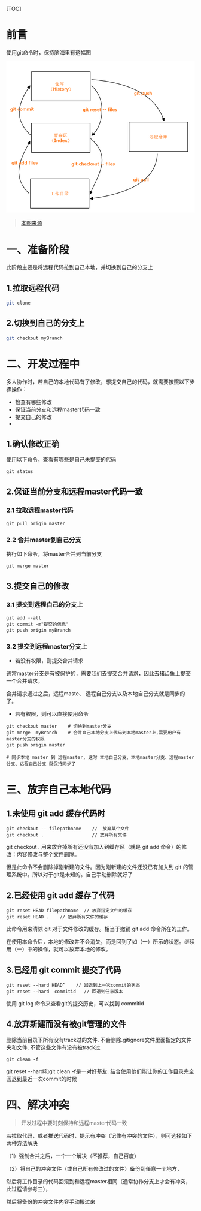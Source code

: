 [TOC]





# 前言

使用git命令时，保持脑海里有这幅图



![img ](images/UB94Upo.png)

> [本图来源](http://i.imgur.com/UB94Upo.png)



# 一、准备阶段

此阶段主要是将远程代码拉到自己本地，并切换到自己的分支上

## 1.拉取远程代码

```bash
git clone 
```



## 2.切换到自己的分支上

```bash
git checkout myBranch
```



# 二、开发过程中

多人协作时，若自己的本地代码有了修改，想提交自己的代码，就需要按照以下步骤操作：

- 检查有哪些修改
- 保证当前分支和远程master代码一致
- 提交自己的修改
- 

## 1.确认修改正确

使用以下命令，查看有哪些是自己未提交的代码

```
git status
```

 

## 2.保证当前分支和远程master代码一致

### 2.1 拉取远程master代码

```shell
git pull origin master
```

 

### 2.2 合并master到自己分支

执行如下命令，将master合并到当前分支

```shell
git merge master
```





## 3.提交自己的修改

### 3.1 提交到远程自己的分支上

```shell
git add --all
git commit -m"提交的信息"
git push origin myBranch
```

 

### 3.2 提交到远程master分支上

- 若没有权限，则提交合并请求

通常master分支是有被保护的，需要我们去提交合并请求，因此去猪齿鱼上提交一个合并请求。

合并请求通过之后，远程maste、 远程自己分支以及本地自己分支就是同步的了。



- 若有权限，则可以直接使用命令

```shell
git checkout master    # 切换到master分支
git merge  myBranch    # 合并自己本地分支上代码到本地master上,需要用户有master分支的权限
git push origin master

# 同步本地 master 到 远程master, 这时 本地自己分支、本地master分支、远程master分支、远程自己分支 就保持同步了
```







# 三、放弃自己本地代码

## 1.未使用 git add 缓存代码时

```
git checkout -- filepathname    //  放弃某个文件
git checkout .                  // 放弃所有文件
```


git checkout . 用来放弃掉所有还没有加入到缓存区（就是 git add 命令）的修改：内容修改与整个文件删除。

但是此命令不会删除掉刚新建的文件。因为刚新建的文件还没已有加入到 git 的管理系统中。所以对于git是未知的。自己手动删除就好了

 

## 2.已经使用 git add 缓存了代码

```
git reset HEAD filepathname  // 放弃指定文件的缓存
git reset HEAD .    // 放弃所有文件的缓存
```

 

此命令用来清除 git  对于文件修改的缓存。相当于撤销 git add 命令所在的工作。

在使用本命令后，本地的修改并不会消失，而是回到了如（一）所示的状态。继续用（一）中的操作，就可以放弃本地的修改。

 

## 3.已经用 git commit  提交了代码

```
git reset --hard HEAD^    // 回退到上一次commit的状态
git reset --hard  commitid   // 回退到任意版本
```

 

使用 git log 命令来查看git的提交历史，可以找到 commitid



## 4.放弃新建而没有被git管理的文件

删除当前目录下所有没有track过的文件. 不会删除.gitignore文件里面指定的文件夹和文件, 不管这些文件有没有被track过

```shell
git clean -f   
```



git reset --hard和git clean -f是一对好基友. 结合使用他们能让你的工作目录完全回退到最近一次commit的时候



# 四、解决冲突

> 开发过程中要时刻保持和远程master代码一致



若拉取代码，或者推送代码时，提示有冲突（记住有冲突的文件），则可选择如下两种方法解决

（1）强制合并之后，一个一个解决（不推荐，自己百度）

（2）将自己的冲突文件（或自己所有修改过的文件）备份到任意一个地方，

然后将工作目录的代码回滚到和远程master相同（通常协作分支上才会有冲突，此过程请参考三），

然后将备份的冲突文件内容手动搬过来





